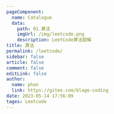 ```yaml
---
pageComponent: 
  name: Catalogue
  data: 
    path: 01.算法
    imgUrl: /img/leetcode.png
    description: LeetCode算法题解
title: 算法
permalink: /leetcode/
sidebar: false
article: false
comment: false
editLink: false
author: 
  name: phan
  link: https://gitee.com/blage-coding
date: 2023-05-14 17:56:09
tages: Leetcode
---
```

